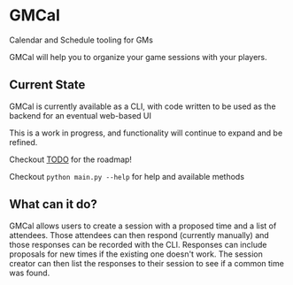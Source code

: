 # GMCal
Calendar and Schedule tooling for GMs

GMCal will help you to organize your game sessions with your players.

## Current State
GMCal is currently available as a CLI, with code written to be used as the backend for an eventual web-based UI

This is a work in progress, and functionality will continue to expand and be refined.

Checkout [TODO](TODO.md) for the roadmap!

Checkout `python main.py --help` for help and available methods

## What can it do?
GMCal allows users to create a session with a proposed time and a list of attendees. 
Those attendees can then respond (currently manually) and those responses can be recorded with the CLI. Responses can include proposals for new times if the existing one doesn't work.
The session creator can then list the responses to their session to see if a common time was found.
